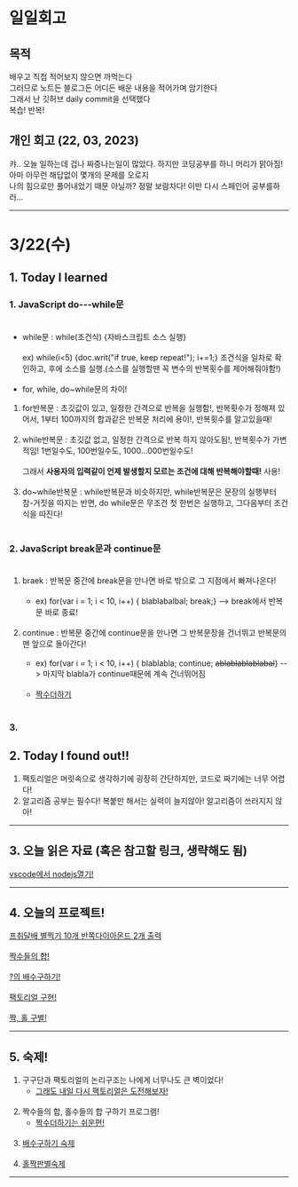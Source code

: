 # 일일회고

## 목적
배우고 직접 적어보지 않으면 까먹는다   
그러므로 노트든 블로그든 어디든 배운 내용을 적어가며 암기한다   
그래서 난 깃허브 daily commit을 선택했다   
복습! 반복!

## 개인 회고 (22, 03, 2023)
캬.. 오늘 일하는데 겁나 짜증나는일이 많았다. 하지만 코딩공부를 하니 머리가 맑아짐! 아마 아무런 해답없이 몇개의 문제를 오로지 <br>
나의 힘으로만 풀어내었기 때문 아닐까? 정말 보람차다! 
이만 다시 스페인어 공부를하러...
- - - -
# 3/22(수)

## 1. Today I learned
### 1.  JavaScript do---while문<br><br>
 * while문 : while(조건식) {자바스크립트 소스 실행} <br><br>
 ex) while(i<5) {doc.writ("if true, keep repeat!"); i+=1;}
 조건식을 일차로 확인하고, 후에 소스를 실행.(소스를 실행할땐 꼭 변수의 반복횟수를 제어해줘야함!)<br><br>
 * for, while, do~while문의 차이!
  1. for반복문 : 초깃값이 있고, 일정한 간격으로 반복을 실행함!, 반복횟수가 정해져 있어서, 1부터 100까지의 합과같은 반복문 처리에 용이!, 반복횟수를 알고있을때!<br><br>
  2. while반복문 : 초깃값 없고, 일정한 간격으로 반복 하지 않아도됨!, 반복횟수가 가변적임! 1번일수도, 100번일수도, 1000...000번일수도!<br><br>
  그래서 **사용자의 입력같이 언제 발생할지 모르는 조건에 대해 반복해야할때!** 사용!<br><br>
  3. do~while반복문 : while반복문과 비슷하지만, while반복문은 문장의 실행부터 참-거짓을 따지는 반면, do while문은 무조건 첫 한번은 실행하고, 그다음부터 조건식을 따진다!<br><br>

### 2. JavaScript break문과 continue문<br><br>
  1. braek : 반복문 중간에 break문을 만나면 바로 밖으로 그 지점에서 빠져나온다! <br><br>
     * ex) for(var i = 1; i < 10, i++) { blablabalbal; break;} --> break에서 반복문 바로 종료!<br><br>
  2. continue : 반복문 중간에 continue문을 만나면 그 반복문장을 건너뛰고 반복문의 맨 앞으로 돌아간다!<br><br>
     * ex) for(var i = 1; i < 10, i++) { blablabla; continue; ~~ablablablablabal~~} --> 마지막 blabla가 continue때문에 계속 건너뛰어짐<br><br>
     * [짝수더하기](https://github.com/Jaero0/DailyCommitBeginner_till_ExpertBackend/blob/main/Projects/%EC%A7%9D%EC%88%98%EB%8D%94%ED%95%98%EA%B8%B0.html)<br><br>
 
### 3. 

## 2. Today I found out!!
  1. 팩토리얼은 머릿속으로 생각하기에 굉장히 간단하지만, 코드로 짜기에는 너무 어렵다! <br>
  2. 알고리즘 공부는 필수다! 복붙만 해서는 실력이 늘지않아! 알고리즘이 쓰러지지 않아!
- - - -

## 3. 오늘 읽은 자료 (혹은 참고할 링크, 생략해도 됨)
[vscode에서 nodejs열기!](https://kimvampa.tistory.com/101)
- - - -
 
## 4. 오늘의 프로젝트!
[프취달배 별찍기 10개 반쪽다이아몬드 2개 출력](https://github.com/Jaero0/DailyCommitBeginner_till_ExpertBackend/blob/main/Projects/%EB%B3%84%EC%B0%8D%EA%B8%B0/%ED%94%84%EC%B7%A8%EB%8B%AC%20%EB%B3%84%EC%B0%8D%EA%B8%B0%EB%AC%B8%EC%A0%9C.html)<br>
<br>
[짝수들의 합!](https://github.com/Jaero0/DailyCommitBeginner_till_ExpertBackend/blob/main/Projects/%EC%A7%9D%EB%8D%94/%EC%A7%9D%EC%88%98%EB%8D%94%ED%95%98%EA%B8%B0.html) <br><br>
[?의 배수구하기!](https://github.com/Jaero0/DailyCommitBeginner_till_ExpertBackend/blob/main/Projects/%3F%EC%9D%98%20%EB%B0%B0%EC%88%98%20%EA%B5%AC%ED%95%98%EA%B8%B0.html) <br><br>
[팩토리얼 구현!](https://github.com/Jaero0/DailyCommitBeginner_till_ExpertBackend/blob/main/Projects/factos!.html) <br><br>
[짝, 홀 구별!](https://github.com/Jaero0/DailyCommitBeginner_till_ExpertBackend/blob/main/Projects/%EC%A7%9D%2C%20%ED%99%80%20%ED%8C%90%EB%B3%84.html)
- - - -
## 5. 숙제!
1. 구구단과 팩토리얼의 논리구조는 나에게 너무나도 큰 벽이었다! 
   * [그래도 내일 다시 팩토리얼은 도전해보자!](https://github.com/Jaero0/DailyCommitBeginner_till_ExpertBackend/blob/main/Projects/factos!.html)<br><br>
2. 짝수들의 합, 홀수들의 합 구하기 프로그램!
   * [짝수더하기는 쉬운편!](https://github.com/Jaero0/DailyCommitBeginner_till_ExpertBackend/blob/main/Projects/%EC%A7%9D%EB%8D%94/%EC%A7%9D%EB%8D%94%EC%88%99%EC%A0%9C.html)<br><br>
3. [배수구하기 숙제](https://github.com/Jaero0/DailyCommitBeginner_till_ExpertBackend/blob/main/Projects/%EB%B0%B0%EC%88%98%EA%B5%AC%ED%95%98%EA%B8%B0/%EB%B0%B0%EC%88%98%EA%B5%AC%ED%95%98%EA%B8%B0%20%EC%88%99%EC%A0%9C.html)<br><br>
4. [홀짝판별숙제](https://github.com/Jaero0/DailyCommitBeginner_till_ExpertBackend/blob/main/Projects/%ED%99%80%EC%A7%9D/%ED%99%80%EC%A7%9D%ED%8C%90%EB%B3%84%EC%88%99%EC%A0%9C.html)
- - - -


